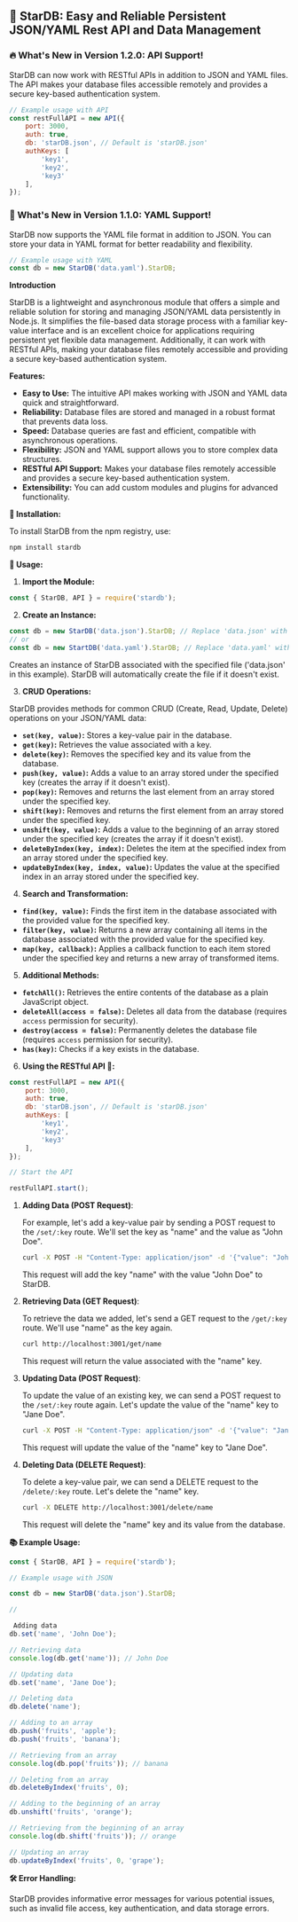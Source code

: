 ## 🌟 StarDB: Easy and Reliable Persistent JSON/YAML Rest API and Data Management

### 🔥 What's New in Version 1.2.0: API Support!
StarDB can now work with RESTful APIs in addition to JSON and YAML files. The API makes your database files accessible remotely and provides a secure key-based authentication system.

```js
// Example usage with API
const restFullAPI = new API({
    port: 3000,
    auth: true,
    db: 'starDB.json', // Default is 'starDB.json'
    authKeys: [
        'key1',
        'key2',
        'key3'
    ],
});
```

### 🚀 What's New in Version 1.1.0: YAML Support!
StarDB now supports the YAML file format in addition to JSON. You can store your data in YAML format for better readability and flexibility.

```js
// Example usage with YAML
const db = new StarDB('data.yaml').StarDB;
```

**Introduction**

StarDB is a lightweight and asynchronous module that offers a simple and reliable solution for storing and managing JSON/YAML data persistently in Node.js. It simplifies the file-based data storage process with a familiar key-value interface and is an excellent choice for applications requiring persistent yet flexible data management. Additionally, it can work with RESTful APIs, making your database files remotely accessible and providing a secure key-based authentication system.

**Features:**

* **Easy to Use:** The intuitive API makes working with JSON and YAML data quick and straightforward.
* **Reliability:** Database files are stored and managed in a robust format that prevents data loss.
* **Speed:** Database queries are fast and efficient, compatible with asynchronous operations.
* **Flexibility:** JSON and YAML support allows you to store complex data structures.
* **RESTful API Support:** Makes your database files remotely accessible and provides a secure key-based authentication system.
* **Extensibility:** You can add custom modules and plugins for advanced functionality.

**🚀 Installation:**

To install StarDB from the npm registry, use:

```bash
npm install stardb
```

**📘 Usage:**

1. **Import the Module:**

```javascript
const { StarDB, API } = require('stardb');
```

2. **Create an Instance:**

```javascript
const db = new StarDB('data.json').StarDB; // Replace 'data.json' with your desired file name
// or
const db = new StartDB('data.yaml').StarDB; // Replace 'data.yaml' with your desired file name
```

Creates an instance of StarDB associated with the specified file ('data.json' in this example). StarDB will automatically create the file if it doesn't exist.

3. **CRUD Operations:**

StarDB provides methods for common CRUD (Create, Read, Update, Delete) operations on your JSON/YAML data:

* **`set(key, value)`:** Stores a key-value pair in the database.
* **`get(key)`:** Retrieves the value associated with a key.
* **`delete(key)`:** Removes the specified key and its value from the database.
* **`push(key, value)`:** Adds a value to an array stored under the specified key (creates the array if it doesn't exist).
* **`pop(key)`:** Removes and returns the last element from an array stored under the specified key.
* **`shift(key)`:** Removes and returns the first element from an array stored under the specified key.
* **`unshift(key, value)`:** Adds a value to the beginning of an array stored under the specified key (creates the array if it doesn't exist).
* **`deleteByIndex(key, index)`:** Deletes the item at the specified index from an array stored under the specified key.
* **`updateByIndex(key, index, value)`:** Updates the value at the specified index in an array stored under the specified key.

4. **Search and Transformation:**

* **`find(key, value)`:** Finds the first item in the database associated with the provided value for the specified key.
* **`filter(key, value)`:** Returns a new array containing all items in the database associated with the provided value for the specified key.
* **`map(key, callback)`:** Applies a callback function to each item stored under the specified key and returns a new array of transformed items.

5. **Additional Methods:**

* **`fetchAll()`:** Retrieves the entire contents of the database as a plain JavaScript object.
* **`deleteAll(access = false)`:** Deletes all data from the database (requires `access` permission for security).
* **`destroy(access = false)`:** Permanently deletes the database file (requires `access` permission for security).
* **`has(key)`:** Checks if a key exists in the database.

6. **Using the RESTful API 🎯:**

```javascript
const restFullAPI = new API({
    port: 3000,
    auth: true,
    db: 'starDB.json', // Default is 'starDB.json'
    authKeys: [
        'key1',
        'key2',
        'key3'
    ],
});

// Start the API

restFullAPI.start();
```

1. **Adding Data (POST Request)**:

    For example, let's add a key-value pair by sending a POST request to the `/set/:key` route. We'll set the key as "name" and the value as "John Doe".

    ```bash
    curl -X POST -H "Content-Type: application/json" -d '{"value": "John Doe"}' http://localhost:3001/set/name
    ```

    This request will add the key "name" with the value "John Doe" to StarDB.

2. **Retrieving Data (GET Request)**:

    To retrieve the data we added, let's send a GET request to the `/get/:key` route. We'll use "name" as the key again.

    ```bash
    curl http://localhost:3001/get/name
    ```

    This request will return the value associated with the "name" key.

3. **Updating Data (POST Request)**:

    To update the value of an existing key, we can send a POST request to the `/set/:key` route again. Let's update the value of the "name" key to "Jane Doe".

    ```bash
    curl -X POST -H "Content-Type: application/json" -d '{"value": "Jane Doe"}' http://localhost:3001/set/name
    ```

    This request will update the value of the "name" key to "Jane Doe".

4. **Deleting Data (DELETE Request)**:

    To delete a key-value pair, we can send a DELETE request to the `/delete/:key` route. Let's delete the "name" key.

    ```bash
    curl -X DELETE http://localhost:3001/delete/name
    ```

    This request will delete the "name" key and its value from the database.

**📚 Example Usage:**

```javascript
const { StarDB, API } = require('stardb');

// Example usage with JSON

const db = new StarDB('data.json').StarDB;

//

 Adding data
db.set('name', 'John Doe');

// Retrieving data
console.log(db.get('name')); // John Doe

// Updating data
db.set('name', 'Jane Doe');

// Deleting data
db.delete('name');

// Adding to an array
db.push('fruits', 'apple');
db.push('fruits', 'banana');

// Retrieving from an array
console.log(db.pop('fruits')); // banana

// Deleting from an array
db.deleteByIndex('fruits', 0);

// Adding to the beginning of an array
db.unshift('fruits', 'orange');

// Retrieving from the beginning of an array
console.log(db.shift('fruits')); // orange

// Updating an array
db.updateByIndex('fruits', 0, 'grape');

```

**🛠️ Error Handling:**

StarDB provides informative error messages for various potential issues, such as invalid file access, key authentication, and data storage errors.